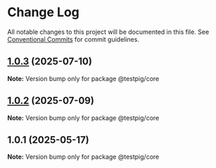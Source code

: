 # Change Log

All notable changes to this project will be documented in this file.
See [Conventional Commits](https://conventionalcommits.org) for commit guidelines.

## [1.0.3](https://github.com/testpig-io/node-reporters/compare/@testpig/core@1.0.2...@testpig/core@1.0.3) (2025-07-10)

**Note:** Version bump only for package @testpig/core





## [1.0.2](https://github.com/testpig-io/node-reporters/compare/@testpig/core@1.0.1...@testpig/core@1.0.2) (2025-07-09)

**Note:** Version bump only for package @testpig/core





## 1.0.1 (2025-05-17)

**Note:** Version bump only for package @testpig/core
